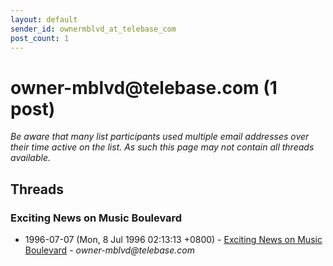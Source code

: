 ```yaml
---
layout: default
sender_id: ownermblvd_at_telebase_com
post_count: 1
---
```


# owner-mblvd<span>@</span>telebase.com (1 post)

_Be aware that many list participants used multiple email addresses over their time active on the list. As such this page may not contain all threads available._

## Threads

### Exciting News on Music Boulevard
+ 1996-07-07 (Mon, 8 Jul 1996 02:13:13 +0800) - [Exciting News on Music Boulevard](/archive/1996/07/3d988259d40c9a762e1664634396bc63ce57945874030ea13c5e12c0774630dc) - _owner-mblvd@telebase.com_

